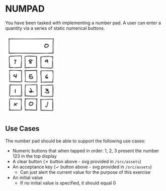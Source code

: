 # NUMPAD

You have been tasked with implementing a number pad. A user can enter a quantity via a series of static numerical buttons.

![numpad](./public/numpad.png)

## Use Cases

The number pad should be able to support the following use cases:

* Numeric buttons that when tapped in order: 1, 2, 3 present the number 123 in the top display
* A clear button (✗ button above - svg provided in `/src/assets`)
* An acceptance key (✓ button above - svg provided in `/src/assets`)
  * Can just alert the current value for the purpose of this exercise
* An initial value
  * If no initial value is specified, it should equal 0
